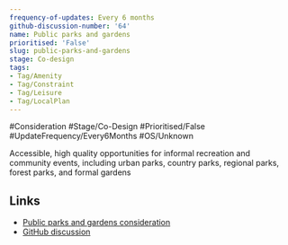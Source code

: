 ```yaml
---
frequency-of-updates: Every 6 months
github-discussion-number: '64'
name: Public parks and gardens
prioritised: 'False'
slug: public-parks-and-gardens
stage: Co-design
tags:
- Tag/Amenity
- Tag/Constraint
- Tag/Leisure
- Tag/LocalPlan
---
```


#Consideration #Stage/Co-Design #Prioritised/False #UpdateFrequency/Every6Months #OS/Unknown

Accessible, high quality opportunities for informal recreation and community events, including urban parks, country parks, regional parks, forest parks, and formal gardens

## Links

* [Public parks and gardens consideration](https://design.planning.data.gov.uk/planning-consideration/public-parks-and-gardens)
* [GitHub discussion](https://github.com/digital-land/data-standards-backlog/discussions/64)
